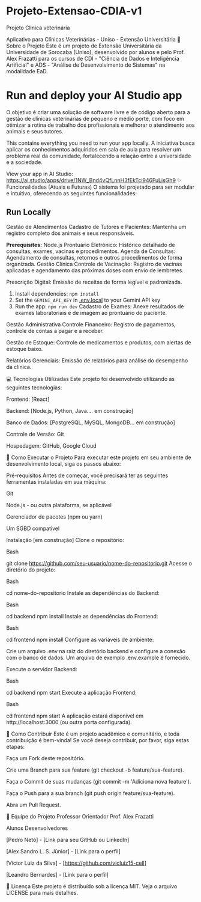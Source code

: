 # Projeto-Extensao-CDIA-v1
Projeto Clinica veterinária

Aplicativo para Clínicas Veterinárias - Uniso - Extensão Universitária
📖 Sobre o Projeto
Este é um projeto de Extensão Universitária da Universidade de Sorocaba (Uniso), desenvolvido por alunos e pelo Prof. Alex Frazatti para os cursos de CDI - "Ciência de Dados e Inteligência Artificial" e ADS - "Análise de Desenvolvimento de Sistemas" na modalidade EaD.

# Run and deploy your AI Studio app
O objetivo é criar uma solução de software livre e de código aberto para a gestão de clínicas veterinárias de pequeno e médio porte, com foco em otimizar a rotina de trabalho dos profissionais e melhorar o atendimento aos animais e seus tutores.

This contains everything you need to run your app locally.
A iniciativa busca aplicar os conhecimentos adquiridos em sala de aula para resolver um problema real da comunidade, fortalecendo a relação entre a universidade e a sociedade.

View your app in AI Studio: https://ai.studio/apps/drive/1NW_Bnd4vQfLnnH3fEkTci946FuLjsGh9
✨ Funcionalidades (Atuais e Futuras)
O sistema foi projetado para ser modular e intuitivo, oferecendo as seguintes funcionalidades:

## Run Locally
Gestão de Atendimentos
Cadastro de Tutores e Pacientes: Mantenha um registro completo dos animais e seus responsáveis.

**Prerequisites:**  Node.js
Prontuário Eletrônico: Histórico detalhado de consultas, exames, vacinas e procedimentos.
Agenda de Consultas: Agendamento de consultas, retornos e outros procedimentos de forma organizada.
Gestão Clínica
Controle de Vacinação: Registro de vacinas aplicadas e agendamento das próximas doses com envio de lembretes.

Prescrição Digital: Emissão de receitas de forma legível e padronizada.

1. Install dependencies:
   `npm install`
2. Set the `GEMINI_API_KEY` in [.env.local](.env.local) to your Gemini API key
3. Run the app:
   `npm run dev`
Cadastro de Exames: Anexe resultados de exames laboratoriais e de imagem ao prontuário do paciente.

Gestão Administrativa
Controle Financeiro: Registro de pagamentos, controle de contas a pagar e a receber.

Gestão de Estoque: Controle de medicamentos e produtos, com alertas de estoque baixo.

Relatórios Gerenciais: Emissão de relatórios para análise do desempenho da clínica.

💻 Tecnologias Utilizadas
Este projeto foi desenvolvido utilizando as seguintes tecnologias:

Frontend: [React]

Backend: [Node.js, Python, Java.... em construção]

Banco de Dados: [PostgreSQL, MySQL, MongoDB... em construção]

Controle de Versão: Git

Hospedagem: GitHub, Google Cloud

🚀 Como Executar o Projeto
Para executar este projeto em seu ambiente de desenvolvimento local, siga os passos abaixo:

Pré-requisitos Antes de começar, você precisará ter as seguintes ferramentas instaladas em sua máquina:

Git

Node.js - ou outra plataforma, se aplicável

Gerenciador de pacotes (npm ou yarn)

Um SGBD compatível

Instalação [em construção] Clone o repositório:

Bash

git clone https://github.com/seu-usuario/nome-do-repositorio.git Acesse o diretório do projeto:

Bash

cd nome-do-repositorio Instale as dependências do Backend:

Bash

cd backend npm install Instale as dependências do Frontend:

Bash

cd frontend npm install Configure as variáveis de ambiente:

Crie um arquivo .env na raiz do diretório backend e configure a conexão com o banco de dados. Um arquivo de exemplo .env.example é fornecido.

Execute o servidor Backend:

Bash

cd backend npm start Execute a aplicação Frontend:

Bash

cd frontend npm start A aplicação estará disponível em http://localhost:3000 (ou outra porta configurada).

🤝 Como Contribuir
Este é um projeto acadêmico e comunitário, e toda contribuição é bem-vinda! Se você deseja contribuir, por favor, siga estas etapas:

Faça um Fork deste repositório.

Crie uma Branch para sua feature (git checkout -b feature/sua-feature).

Faça o Commit de suas mudanças (git commit -m 'Adiciona nova feature').

Faça o Push para a sua branch (git push origin feature/sua-feature).

Abra um Pull Request.

👥 Equipe do Projeto
Professor Orientador Prof. Alex Frazatti

Alunos Desenvolvedores

[Pedro Neto] - [Link para seu GitHub ou LinkedIn]

[Alex Sandro L. S. Júnior] - [Link para o perfil]

[Victor Luiz da Silva] - [https://github.com/vicluiz15-cell]

[Leandro Bernardes] - [Link para o perfil]

📄 Licença
Este projeto é distribuído sob a licença MIT. Veja o arquivo LICENSE para mais detalhes.
